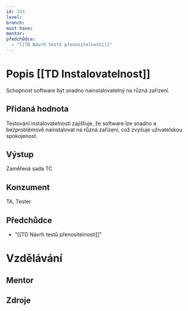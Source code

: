 ```yaml
---
id: 243
level: 
branch: 
must have: 
mentor: 
předchůdce: 
  - "[[TD Návrh testů přenositelnosti]]"
---
```



# Popis [[TD Instalovatelnost]]
Schopnost software být snadno nainstalovatelný na různá zařízení.

## Přidaná hodnota
Testování instalovatelnosti zajišťuje, že software lze snadno a bezproblémově nainstalovat na různá zařízení, což zvyšuje uživatelskou spokojenost.

## Výstup
Zaměřená sada TC

## Konzument
TA, Tester

## Předchůdce

  - "[[TD Návrh testů přenositelnosti]]"

# Vzdělávání


## Mentor


## Zdroje